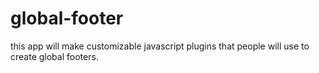 global-footer
=============

this app will make customizable javascript plugins that people will use to create global footers. 
